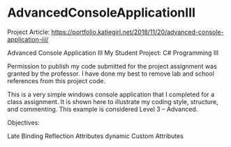 # AdvancedConsoleApplicationIII

Project Article: https://portfolio.katiegirl.net/2018/11/20/advanced-console-application-iii/

Advanced Console Application III
My Student Project: C# Programming III

Permission to publish my code submitted for the project assignment was granted by the professor. I have done my best to remove lab and school references from this project code. 

This is a very simple windows console application that I completed for a class assignment. It is shown here to illustrate my coding style, structure, and commenting. This example is considered Level 3 – Advanced.

Objectives:

Late Binding
Reflection
Attributes
dynamic
Custom Attributes



